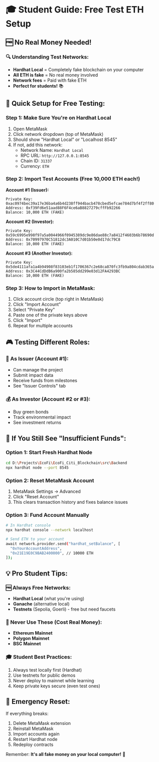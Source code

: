 # 🎓 Student Guide: Free Test ETH Setup

## 🆓 No Real Money Needed!

### 🔍 Understanding Test Networks:
- **Hardhat Local** = Completely fake blockchain on your computer
- **All ETH is fake** = No real money involved
- **Network fees** = Paid with fake ETH
- **Perfect for students!** 📚

## 🎯 Quick Setup for Free Testing:

### Step 1: Make Sure You're on Hardhat Local
1. Open MetaMask
2. Click network dropdown (top of MetaMask)
3. Should show "Hardhat Local" or "Localhost 8545"
4. If not, add this network:
   - Network Name: `Hardhat Local`
   - RPC URL: `http://127.0.0.1:8545`
   - Chain ID: `31337`
   - Currency: `ETH`

### Step 2: Import Test Accounts (Free 10,000 ETH each!)

**Account #1 (Issuer):**
```
Private Key: 0xac0974bec39a17e36ba4a6b4d238ff944bacb478cbed5efcae784d7bf4f2ff80
Address: 0xf39Fd6e51aad88F6F4ce6aB8827279cffFb92266
Balance: 10,000 ETH (FAKE)
```

**Account #2 (Investor):**
```
Private Key: 0x59c6995e998f97a5a0044966f0945389dc9e86dae88c7a8412f4603b6b78690d
Address: 0x70997970C51812dc3A010C7d01b50e0d17dc79C8
Balance: 10,000 ETH (FAKE)
```

**Account #3 (Another Investor):**
```
Private Key: 0x5de4111afa1a4b94908f83103eb1f1706367c2e68ca870fc3fb9a804cdab365a
Address: 0x3C44CdDdB6a900fa2b585dd299e03d12FA4293BC
Balance: 10,000 ETH (FAKE)
```

### Step 3: How to Import in MetaMask:
1. Click account circle (top right in MetaMask)
2. Click "Import Account"
3. Select "Private Key"
4. Paste one of the private keys above
5. Click "Import"
6. Repeat for multiple accounts

## 🎮 Testing Different Roles:

### 👑 As Issuer (Account #1):
- Can manage the project
- Submit impact data
- Receive funds from milestones
- See "Issuer Controls" tab

### 💰 As Investor (Account #2 or #3):
- Buy green bonds
- Track environmental impact
- See investment returns

## 🔧 If You Still See "Insufficient Funds":

### Option 1: Start Fresh Hardhat Node
```bash
cd D:\Projects\EcoFi\EcoFi_Citi_Blockchain\src\Backend
npx hardhat node --port 8545
```

### Option 2: Reset MetaMask Account
1. MetaMask Settings → Advanced
2. Click "Reset Account"
3. This clears transaction history and fixes balance issues

### Option 3: Fund Account Manually
```bash
# In Hardhat console
npx hardhat console --network localhost

# Send ETH to your account
await network.provider.send("hardhat_setBalance", [
  "0xYourAccountAddress",
  "0x21E19E0C9BAB2400000", // 10000 ETH
]);
```

## 💡 Pro Student Tips:

### 🆓 Always Free Networks:
- **Hardhat Local** (what you're using)
- **Ganache** (alternative local)
- **Testnets** (Sepolia, Goerli) - free but need faucets

### 💸 Never Use These (Cost Real Money):
- **Ethereum Mainnet**
- **Polygon Mainnet**
- **BSC Mainnet**

### 🎓 Student Best Practices:
1. Always test locally first (Hardhat)
2. Use testnets for public demos
3. Never deploy to mainnet while learning
4. Keep private keys secure (even test ones)

## 🚨 Emergency Reset:
If everything breaks:
1. Delete MetaMask extension
2. Reinstall MetaMask
3. Import accounts again
4. Restart Hardhat node
5. Redeploy contracts

Remember: **It's all fake money on your local computer!** 🎉